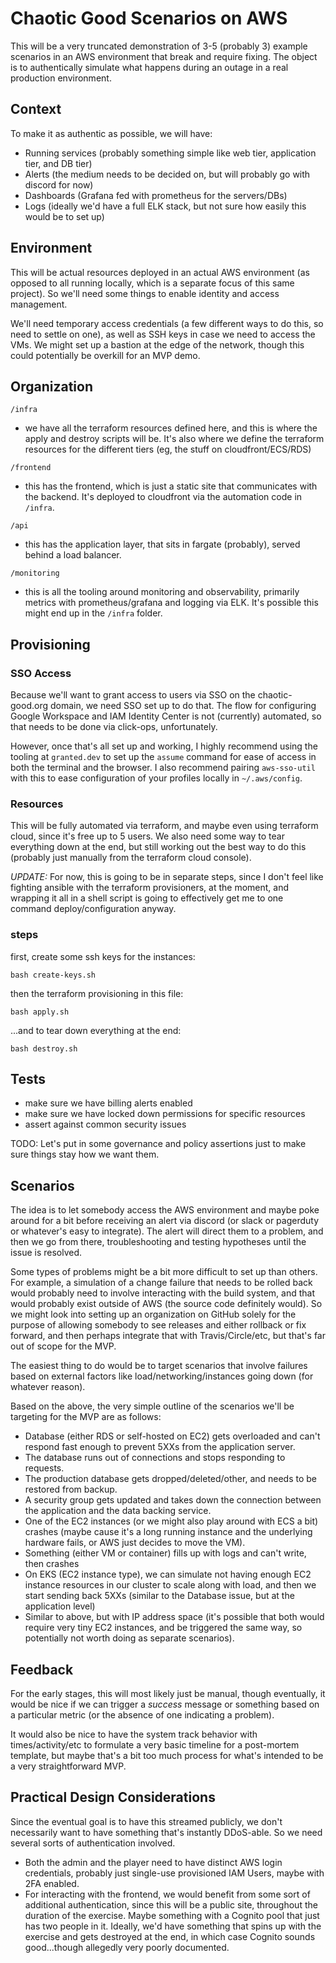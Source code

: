 # Chaotic Good Scenarios on AWS

This will be a very truncated demonstration of 3-5 (probably 3) example scenarios in an AWS environment that break and require fixing. The object is to authentically simulate what happens during an outage in a real production environment.

## Context

To make it as authentic as possible, we will have:

-   Running services (probably something simple like web tier, application tier, and DB tier)
-   Alerts (the medium needs to be decided on, but will probably go with discord for now)
-   Dashboards (Grafana fed with prometheus for the servers/DBs)
-   Logs (ideally we'd have a full ELK stack, but not sure how easily this would be to set up)

## Environment

This will be actual resources deployed in an actual AWS environment (as opposed to all running locally, which is a separate focus of this same project). So we'll need some things to enable identity and access management.

We'll need temporary access credentials (a few different ways to do this, so need to settle on one), as well as SSH keys in case we need to access the VMs. We might set up a bastion at the edge of the network, though this could potentially be overkill for an MVP demo.

## Organization

`/infra`

-   we have all the terraform resources defined here, and this is where the apply and destroy scripts will be. It's also where we define the terraform resources for the different tiers (eg, the stuff on cloudfront/ECS/RDS)

`/frontend`

-   this has the frontend, which is just a static site that communicates with the backend. It's deployed to cloudfront via the automation code in `/infra`.

`/api`

-   this has the application layer, that sits in fargate (probably), served behind a load balancer.

`/monitoring`

-   this is all the tooling around monitoring and observability, primarily metrics with prometheus/grafana and logging via ELK. It's possible this might end up in the `/infra` folder.

## Provisioning

### SSO Access

Because we'll want to grant access to users via SSO on the chaotic-good.org domain, we need SSO set up to do that. The flow for configuring Google Workspace and IAM Identity Center is not (currently) automated, so that needs to be done via click-ops, unfortunately.

However, once that's all set up and working, I highly recommend using the tooling at `granted.dev` to set up the `assume` command for ease of access in both the terminal and the browser. I also recommend pairing `aws-sso-util` with this to ease configuration of your profiles locally in `~/.aws/config`.

### Resources

This will be fully automated via terraform, and maybe even using terraform cloud, since it's free up to 5 users. We also need some way to tear everything down at the end, but still working out the best way to do this (probably just manually from the terraform cloud console).

_UPDATE:_ For now, this is going to be in separate steps, since I don't feel like fighting ansible with the terraform provisioners, at the moment, and wrapping it all in a shell script is going to effectively get me to one command deploy/configuration anyway.

### steps

first, create some ssh keys for the instances:

```
bash create-keys.sh
```

then the terraform provisioning in this file:

```
bash apply.sh
```

...and to tear down everything at the end:

```
bash destroy.sh
```

## Tests

-   make sure we have billing alerts enabled
-   make sure we have locked down permissions for specific resources
-   assert against common security issues

TODO: Let's put in some governance and policy assertions just to make sure things stay how we want them.

## Scenarios

The idea is to let somebody access the AWS environment and maybe poke around for a bit before receiving an alert via discord (or slack or pagerduty or whatever's easy to integrate). The alert will direct them to a problem, and then we go from there, troubleshooting and testing hypotheses until the issue is resolved.

Some types of problems might be a bit more difficult to set up than others. For example, a simulation of a change failure that needs to be rolled back would probably need to involve interacting with the build system, and that would probably exist outside of AWS (the source code definitely would). So we might look into setting up an organization on GitHub solely for the purpose of allowing somebody to see releases and either rollback or fix forward, and then perhaps integrate that with Travis/Circle/etc, but that's far out of scope for the MVP.

The easiest thing to do would be to target scenarios that involve failures based on external factors like load/networking/instances going down (for whatever reason).

Based on the above, the very simple outline of the scenarios we'll be targeting for the MVP are as follows:

-   Database (either RDS or self-hosted on EC2) gets overloaded and can't respond fast enough to prevent 5XXs from the application server.
-   The database runs out of connections and stops responding to requests.
-   The production database gets dropped/deleted/other, and needs to be restored from backup.
-   A security group gets updated and takes down the connection between the application and the data backing service.
-   One of the EC2 instances (or we might also play around with ECS a bit) crashes (maybe cause it's a long running instance and the underlying hardware fails, or AWS just decides to move the VM).
-   Something (either VM or container) fills up with logs and can't write, then crashes
-   On EKS (EC2 instance type), we can simulate not having enough EC2 instance resources in our cluster to scale along with load, and then we start sending back 5XXs (similar to the Database issue, but at the application level)
-   Similar to above, but with IP address space (it's possible that both would require very tiny EC2 instances, and be triggered the same way, so potentially not worth doing as separate scenarios).

## Feedback

For the early stages, this will most likely just be manual, though eventually, it would be nice if we can trigger a _success_ message or something based on a particular metric (or the absence of one indicating a problem).

It would also be nice to have the system track behavior with times/activity/etc to formulate a very basic timeline for a post-mortem template, but maybe that's a bit too much process for what's intended to be a very straightforward MVP.

## Practical Design Considerations

Since the eventual goal is to have this streamed publicly, we don't necessarily want to have something that's instantly DDoS-able. So we need several sorts of authentication involved.

-   Both the admin and the player need to have distinct AWS login credentials, probably just single-use provisioned IAM Users, maybe with 2FA enabled.
-   For interacting with the frontend, we would benefit from some sort of additional authentication, since this will be a public site, throughout the duration of the exercise. Maybe something with a Cognito pool that just has two people in it. Ideally, we'd have something that spins up with the exercise and gets destroyed at the end, in which case Cognito sounds good...though allegedly very poorly documented.
